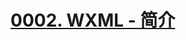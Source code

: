# [0002. WXML - 简介](https://github.com/tnotesjs/TNotes.miniprogram/tree/main/notes/0002.%20WXML%20-%20%E7%AE%80%E4%BB%8B)


<!-- region:toc -->



<!-- endregion:toc -->
